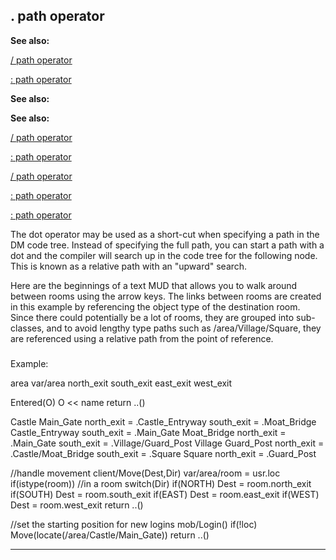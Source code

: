 

 . path operator
-----------------




**See also:** 


[/ path operator](#/operator/path//) 

[: path operator](#/operator/path/:) 




**See also:** 

**See also:**

[/ path operator](#/operator/path//) 

[: path operator](#/operator/path/:) 


[/ path operator](#/operator/path//)

[: path operator](#/operator/path/:) 

[: path operator](#/operator/path/:)

 The dot operator may be used as a short-cut when specifying a path in the
DM code tree. Instead of specifying the full path, you can start a path with
a dot and the compiler will search up in the code tree for the following node.
This is known as a relative path with an "upward" search.




 Here are the beginnings of a text MUD that allows you to walk around
between rooms using the arrow keys. The links between rooms are created in
this example by referencing the object type of the destination room. Since
there could potentially be a lot of rooms, they are grouped into sub-classes,
and to avoid lengthy type paths such as /area/Village/Square, they are
referenced using a relative path from the point of reference.



### 
 Example:



 area
 var/area
 north\_exit
 south\_exit
 east\_exit
 west\_exit

 Entered(O)
 O << name
 return ..()

 Castle
 Main\_Gate
 north\_exit = .Castle\_Entryway
 south\_exit = .Moat\_Bridge
 Castle\_Entryway
 south\_exit = .Main\_Gate
 Moat\_Bridge
 north\_exit = .Main\_Gate
 south\_exit = .Village/Guard\_Post
 Village
 Guard\_Post
 north\_exit = .Castle/Moat\_Bridge
 south\_exit = .Square
 Square
 north\_exit = .Guard\_Post

//handle movement
client/Move(Dest,Dir)
 var/area/room = usr.loc
 if(istype(room)) //in a room
 switch(Dir)
 if(NORTH) Dest = room.north\_exit
 if(SOUTH) Dest = room.south\_exit
 if(EAST) Dest = room.east\_exit
 if(WEST) Dest = room.west\_exit
 return ..()

//set the starting position for new logins
mob/Login()
 if(!loc) Move(locate(/area/Castle/Main\_Gate))
 return ..()



---


